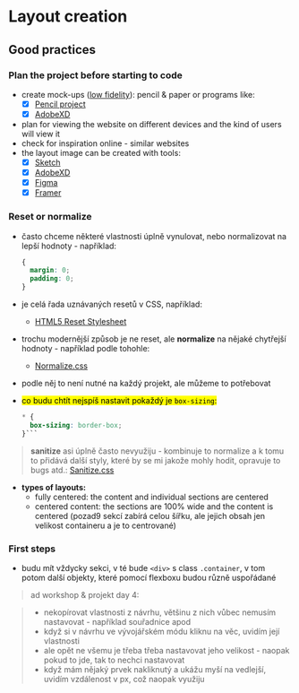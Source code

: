 # Layout creation

## Good practices

### Plan the project before starting to code

  * create mock-ups ([low fidelity](https://www.google.com/search?q=low+fidelity&newwindow=1&source=lnms&sa=X&ved=0ahUKEwiwsLmS0srfAhWGDywKHXkvDMEQ_AUIDigB&biw=1680&bih=869&udm=2)): pencil & paper or programs like:
    * [x] [Pencil project](https://pencil.evolus.vn/)
    * [x] [AdobeXD](https://www.adobe.com/products/xd.html)
  * plan for viewing the website on different devices and the kind of users will view it
  * check for inspiration online - similar websites
  * the layout image can be created with tools:
    * [x] [Sketch](https://www.sketchapp.com/)
    * [x] [AdobeXD](https://www.adobe.com/pl/products/xd.html)
    * [x] [Figma](https://www.figma.com/)
    * [x] [Framer](https://framer.com/)

### Reset or normalize

* často chceme některé vlastnosti úplně vynulovat, nebo normalizovat na lepší hodnoty - například:

  ``` css
  {
    margin: 0;
    padding: 0;
  }
  ```

* je celá řada uznávaných resetů v CSS, například: 
  * [HTML5 Reset Stylesheet](https://html5doctor.com/html-5-reset-stylesheet/)

* trochu modernější způsob je ne reset, ale **normalize** na nějaké chytřejší hodnoty - například podle tohohle:
  * [Normalize.css](https://necolas.github.io/normalize.css/)

* podle něj to není nutné na každý projekt, ale můžeme to potřebovat

* <mark>co budu chtít nejspíš nastavit pokaždý je `box-sizing`:</mark>

  ``` css
  * {
    box-sizing: border-box;
  }```

> **sanitize** asi úplně často nevyužiju - kombinuje to normalize a k tomu to přidává další styly, které by se mi jakože mohly hodit, opravuje to bugs atd.:
> [Sanitize.css](https://github.com/csstools/sanitize.css)

* **types of layouts:**
  * fully centered: the content and individual sections are centered
  * centered content: the sections are 100% wide and the content is centered (pozad9 sekcí zabírá celou šířku, ale jejich obsah jen velikost containeru a je to centrované)


### First steps

* budu mít vždycky sekci, v té bude `<div>` s class `.container`, v tom potom další objekty, které pomocí flexboxu budou různě uspořádané

> ad workshop & projekt day 4:

> * nekopírovat vlastnosti z návrhu, většinu z nich vůbec nemusím nastavovat - například souřadnice apod
> * když si v návrhu ve vývojářském módu kliknu na věc, uvidím její vlastnosti
> * ale opět ne všemu je třeba třeba nastavovat jeho velikost - naopak pokud to jde, tak to nechci nastavovat
> * když mám nějaký prvek nakliknutý a ukážu myší na vedlejší, uvidím vzdálenost v px, což naopak využiju
